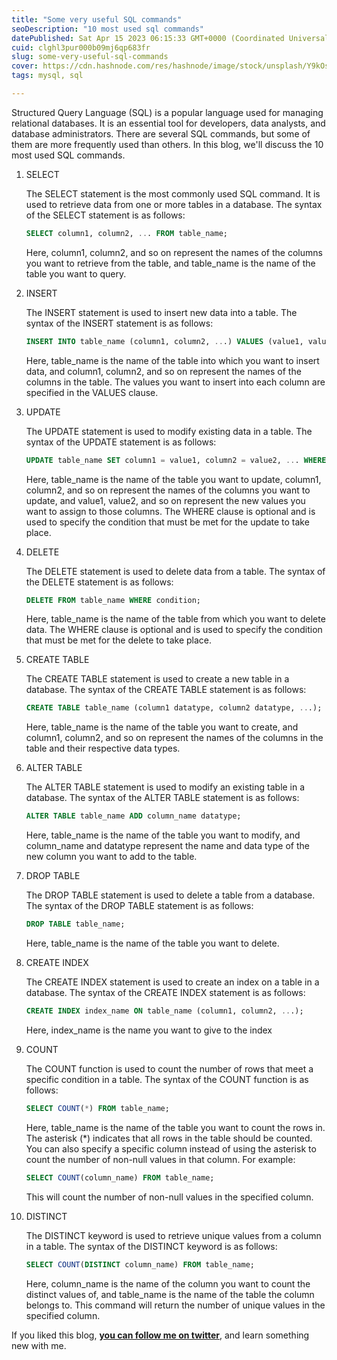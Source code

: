 ```yaml
---
title: "Some very useful SQL commands"
seoDescription: "10 most used sql commands"
datePublished: Sat Apr 15 2023 06:15:33 GMT+0000 (Coordinated Universal Time)
cuid: clghl3pur000b09mj6qp683fr
slug: some-very-useful-sql-commands
cover: https://cdn.hashnode.com/res/hashnode/image/stock/unsplash/Y9kOsyoWyaU/upload/830b3f632fc15f257b87c383d9cbf74d.jpeg
tags: mysql, sql

---
```


Structured Query Language (SQL) is a popular language used for managing relational databases. It is an essential tool for developers, data analysts, and database administrators. There are several SQL commands, but some of them are more frequently used than others. In this blog, we'll discuss the 10 most used SQL commands.

1. SELECT
    
    The SELECT statement is the most commonly used SQL command. It is used to retrieve data from one or more tables in a database. The syntax of the SELECT statement is as follows:
    
    ```sql
    SELECT column1, column2, ... FROM table_name;
    ```
    
    Here, column1, column2, and so on represent the names of the columns you want to retrieve from the table, and table\_name is the name of the table you want to query.
    
2. INSERT
    
    The INSERT statement is used to insert new data into a table. The syntax of the INSERT statement is as follows:
    
    ```sql
    INSERT INTO table_name (column1, column2, ...) VALUES (value1, value2, ...);
    ```
    
    Here, table\_name is the name of the table into which you want to insert data, and column1, column2, and so on represent the names of the columns in the table. The values you want to insert into each column are specified in the VALUES clause.
    
3. UPDATE
    
    The UPDATE statement is used to modify existing data in a table. The syntax of the UPDATE statement is as follows:
    
    ```sql
    UPDATE table_name SET column1 = value1, column2 = value2, ... WHERE condition;
    ```
    
    Here, table\_name is the name of the table you want to update, column1, column2, and so on represent the names of the columns you want to update, and value1, value2, and so on represent the new values you want to assign to those columns. The WHERE clause is optional and is used to specify the condition that must be met for the update to take place.
    
4. DELETE
    
    The DELETE statement is used to delete data from a table. The syntax of the DELETE statement is as follows:
    
    ```sql
    DELETE FROM table_name WHERE condition;
    ```
    
    Here, table\_name is the name of the table from which you want to delete data. The WHERE clause is optional and is used to specify the condition that must be met for the delete to take place.
    
5. CREATE TABLE
    
    The CREATE TABLE statement is used to create a new table in a database. The syntax of the CREATE TABLE statement is as follows:
    
    ```sql
    CREATE TABLE table_name (column1 datatype, column2 datatype, ...);
    ```
    
    Here, table\_name is the name of the table you want to create, and column1, column2, and so on represent the names of the columns in the table and their respective data types.
    
6. ALTER TABLE
    
    The ALTER TABLE statement is used to modify an existing table in a database. The syntax of the ALTER TABLE statement is as follows:
    
    ```sql
    ALTER TABLE table_name ADD column_name datatype;
    ```
    
    Here, table\_name is the name of the table you want to modify, and column\_name and datatype represent the name and data type of the new column you want to add to the table.
    
7. DROP TABLE
    
    The DROP TABLE statement is used to delete a table from a database. The syntax of the DROP TABLE statement is as follows:
    
    ```sql
    DROP TABLE table_name;
    ```
    
    Here, table\_name is the name of the table you want to delete.
    
8. CREATE INDEX
    
    The CREATE INDEX statement is used to create an index on a table in a database. The syntax of the CREATE INDEX statement is as follows:
    
    ```sql
    CREATE INDEX index_name ON table_name (column1, column2, ...);
    ```
    
    Here, index\_name is the name you want to give to the index
    
9. COUNT
    
    The COUNT function is used to count the number of rows that meet a specific condition in a table. The syntax of the COUNT function is as follows:
    
    ```sql
    SELECT COUNT(*) FROM table_name;
    ```
    
    Here, table\_name is the name of the table you want to count the rows in. The asterisk (\*) indicates that all rows in the table should be counted. You can also specify a specific column instead of using the asterisk to count the number of non-null values in that column. For example:
    
    ```sql
    SELECT COUNT(column_name) FROM table_name;
    ```
    
    This will count the number of non-null values in the specified column.
    
10. DISTINCT
    
    The DISTINCT keyword is used to retrieve unique values from a column in a table. The syntax of the DISTINCT keyword is as follows:
    
    ```sql
    SELECT COUNT(DISTINCT column_name) FROM table_name;
    ```
    
    Here, column\_name is the name of the column you want to count the distinct values of, and table\_name is the name of the table the column belongs to. This command will return the number of unique values in the specified column.
    

If you liked this blog, [**you can follow me on twitter**](https://twitter.com/nkalra0123), and learn something new with me.